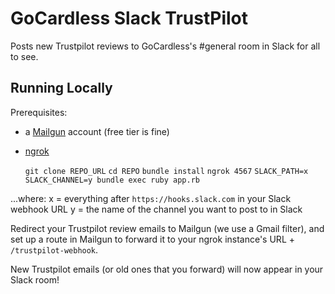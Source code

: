 # GoCardless Slack TrustPilot

Posts new Trustpilot reviews to GoCardless's #general room in Slack for all to see.

## Running Locally

Prerequisites:
- a [Mailgun](https://mailgun.com) account (free tier is fine)
- [ngrok](https://ngrok.com/download)

    `git clone REPO_URL`
    `cd REPO`
    `bundle install`
    `ngrok 4567`
    `SLACK_PATH=x SLACK_CHANNEL=y bundle exec ruby app.rb`

...where:
x = everything after `https://hooks.slack.com` in your Slack webhook URL
y = the name of the channel you want to post to in Slack

Redirect your Trustpilot review emails to Mailgun (we use a Gmail filter), and set up a route in Mailgun to forward it to your ngrok instance's URL + `/trustpilot-webhook`.

New Trustpilot emails (or old ones that you forward) will now appear in your Slack room!